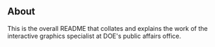 ## About

This is the overall README that collates and explains the work of the interactive graphics specialist at DOE's public affairs office. 